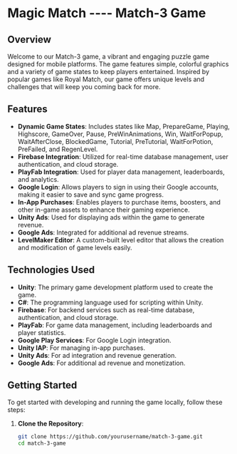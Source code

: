 # Magic Match ---- Match-3 Game

## Overview
Welcome to our Match-3 game, a vibrant and engaging puzzle game designed for mobile platforms. The game features simple, colorful graphics and a variety of game states to keep players entertained. Inspired by popular games like Royal Match, our game offers unique levels and challenges that will keep you coming back for more.

## Features
- **Dynamic Game States**: Includes states like Map, PrepareGame, Playing, Highscore, GameOver, Pause, PreWinAnimations, Win, WaitForPopup, WaitAfterClose, BlockedGame, Tutorial, PreTutorial, WaitForPotion, PreFailed, and RegenLevel.
- **Firebase Integration**: Utilized for real-time database management, user authentication, and cloud storage.
- **PlayFab Integration**: Used for player data management, leaderboards, and analytics.
- **Google Login**: Allows players to sign in using their Google accounts, making it easier to save and sync game progress.
- **In-App Purchases**: Enables players to purchase items, boosters, and other in-game assets to enhance their gaming experience.
- **Unity Ads**: Used for displaying ads within the game to generate revenue.
- **Google Ads**: Integrated for additional ad revenue streams.
- **LevelMaker Editor**: A custom-built level editor that allows the creation and modification of game levels easily.

## Technologies Used
- **Unity**: The primary game development platform used to create the game.
- **C#**: The programming language used for scripting within Unity.
- **Firebase**: For backend services such as real-time database, authentication, and cloud storage.
- **PlayFab**: For game data management, including leaderboards and player statistics.
- **Google Play Services**: For Google Login integration.
- **Unity IAP**: For managing in-app purchases.
- **Unity Ads**: For ad integration and revenue generation.
- **Google Ads**: For additional ad revenue and monetization.

## Getting Started
To get started with developing and running the game locally, follow these steps:

1. **Clone the Repository**:
   ```bash
   git clone https://github.com/yourusername/match-3-game.git
   cd match-3-game
